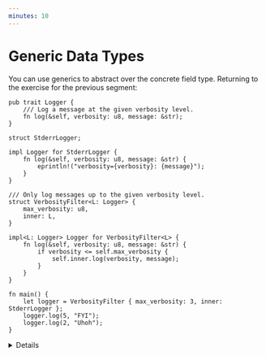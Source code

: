```yaml
---
minutes: 10
---
```


# Generic Data Types

You can use generics to abstract over the concrete field type. Returning to the
exercise for the previous segment:

```rust,editable
pub trait Logger {
    /// Log a message at the given verbosity level.
    fn log(&self, verbosity: u8, message: &str);
}

struct StderrLogger;

impl Logger for StderrLogger {
    fn log(&self, verbosity: u8, message: &str) {
        eprintln!("verbosity={verbosity}: {message}");
    }
}

/// Only log messages up to the given verbosity level.
struct VerbosityFilter<L: Logger> {
    max_verbosity: u8,
    inner: L,
}

impl<L: Logger> Logger for VerbosityFilter<L> {
    fn log(&self, verbosity: u8, message: &str) {
        if verbosity <= self.max_verbosity {
            self.inner.log(verbosity, message);
        }
    }
}

fn main() {
    let logger = VerbosityFilter { max_verbosity: 3, inner: StderrLogger };
    logger.log(5, "FYI");
    logger.log(2, "Uhoh");
}
```

<details>

- _Q:_ Why `L` is specified twice in `impl<L: Logger> .. VerbosityFilter<L>`?
  Isn't that redundant?
  - This is because it is a generic implementation section for generic type.
    They are independently generic.
  - It means these methods are defined for any `L`.
  - It is possible to write `impl VerbosityFilter<StderrLogger> { .. }`.
    - `VerbosityFilter` is still generic and you can use `VerbosityFilter<f64>`,
      but methods in this block will only be available for
      `Point<StderrLogger>`.

</details>
